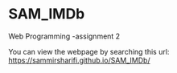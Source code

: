 # SAM_IMDb
Web Programming -assignment 2  

You can view the webpage by searching this url:
https://sammirsharifi.github.io/SAM_IMDb/
